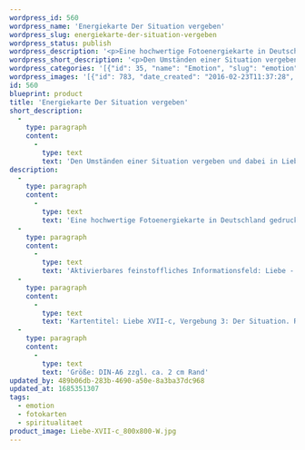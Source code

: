 ```yaml
---
wordpress_id: 560
wordpress_name: 'Energiekarte Der Situation vergeben'
wordpress_slug: energiekarte-der-situation-vergeben
wordpress_status: publish
wordpress_description: '<p>Eine hochwertige Fotoenergiekarte in Deutschland gedruckt und in Handarbeit laminiert.  Sie ist in Postkartengröße (DIN-A6) gut zu transportieren und kann auch auf den Körper aufgelegt werden.</p><p>Aktivierbares feinstoffliches Informationsfeld: Liebe - Freiheit - Vergebung - Reflexion - Situation: Entwicklung der Fähigkeit, einer Situation zu vergeben. Vertiefung von Selbsteflexion und Verständnis in Bezug zu sich selbst als Teil einer Situation. Liebe erleben im Rahmen von Vergebung.</p><p>Kartentitel: Liebe XVII-c, Vergebung 3: Der Situation. Reihe: Liebe.</p><p>Größe: DIN-A6 zzgl. ca. 2 cm Rand<br />Andere Formate sind individuell für Sie innerhalb weniger Tage herstellbar. Bitte kontaktieren Sie uns hierfür unter <a href="mailto:info@elvedenverlag.de">info@elvedenverlag.de</a>.</p><p><a href="https://my.feenbaum.de/anwendung-energiebilder-foto-laminiert/">Anwendungshinweise</a>      <a href="https://my.feenbaum.de/produktinformationen-fotokarten/">Produktinformationen</a></p>'
wordpress_short_description: '<p>Den Umständen einer Situation vergeben und dabei in Liebe und sich selbst treu sein. Widerstände in Bezug auf Vergebung und liebevolle Einsicht erkennen und konstruktiv bearbeiten</p>'
wordpress_categories: '[{"id": 35, "name": "Emotion", "slug": "emotion"}, {"id": 23, "name": "Fotokarten", "slug": "fotokarten"}, {"id": 36, "name": "Spiritualit\u00e4t", "slug": "spiritualitaet"}]'
wordpress_images: '[{"id": 783, "date_created": "2016-02-23T11:37:28", "date_created_gmt": "2016-02-23T09:37:28", "date_modified": "2016-02-23T11:37:28", "date_modified_gmt": "2016-02-23T09:37:28", "src": "https://my.feenbaum.de/wp-content/uploads/2016/02/Liebe-XVII-c_800x800-W.jpg", "name": "Liebe-XVII-c_800x800-W", "alt": ""}]'
id: 560
blueprint: product
title: 'Energiekarte Der Situation vergeben'
short_description:
  -
    type: paragraph
    content:
      -
        type: text
        text: 'Den Umständen einer Situation vergeben und dabei in Liebe und sich selbst treu sein. Widerstände in Bezug auf Vergebung und liebevolle Einsicht erkennen und konstruktiv bearbeiten'
description:
  -
    type: paragraph
    content:
      -
        type: text
        text: 'Eine hochwertige Fotoenergiekarte in Deutschland gedruckt und in Handarbeit laminiert.  Sie ist in Postkartengröße (DIN-A6) gut zu transportieren und kann auch auf den Körper aufgelegt werden.'
  -
    type: paragraph
    content:
      -
        type: text
        text: 'Aktivierbares feinstoffliches Informationsfeld: Liebe - Freiheit - Vergebung - Reflexion - Situation: Entwicklung der Fähigkeit, einer Situation zu vergeben. Vertiefung von Selbsteflexion und Verständnis in Bezug zu sich selbst als Teil einer Situation. Liebe erleben im Rahmen von Vergebung.'
  -
    type: paragraph
    content:
      -
        type: text
        text: 'Kartentitel: Liebe XVII-c, Vergebung 3: Der Situation. Reihe: Liebe.'
  -
    type: paragraph
    content:
      -
        type: text
        text: 'Größe: DIN-A6 zzgl. ca. 2 cm Rand'
updated_by: 489b06db-283b-4690-a50e-8a3ba37dc968
updated_at: 1685351307
tags:
  - emotion
  - fotokarten
  - spiritualitaet
product_image: Liebe-XVII-c_800x800-W.jpg
---
```

